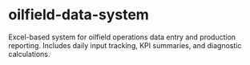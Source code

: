 # oilfield-data-system
Excel-based system for oilfield operations data entry and production reporting. Includes daily input tracking, KPI summaries, and diagnostic calculations.
